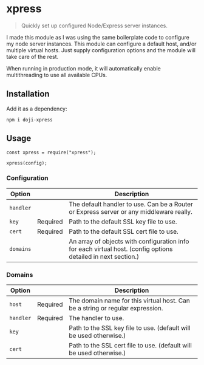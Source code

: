 # xpress

> Quickly set up configured Node/Express server instances.

I made this module as I was using the same boilerplate code to configure my node server instances. This module can
configure a default host, and/or multiple virtual hosts. Just supply configuration options and the module will take care
of the rest.

When running in production mode, it will automatically enable multithreading to use all available CPUs.

## Installation

Add it as a dependency:

`npm i doji-xpress`

## Usage

```
const xpress = require("xpress");

xpress(config);
```

### Configuration

|   Option   |          | Description
| ---------- | -------- | -----------
| `handler`  |          | The default handler to use. Can be a Router or Express server or any middleware really.
| `key`      | Required | Path to the default SSL key file to use.
| `cert`     | Required | Path to the default SSL cert file to use.
| `domains`  |          | An array of objects with configuration info for each virtual host. (config options detailed in next section.)

### Domains

|   Option   |          | Description
| ---------- | -------- | -----------
| `host`     | Required | The domain name for this virtual host. Can be a string or regular expression.
| `handler`  | Required | The handler to use.
| `key`      |          | Path to the SSL key file to use. (default will be used otherwise.)
| `cert`     |          | Path to the SSL cert file to use. (default will be used otherwise.)
